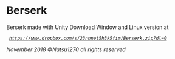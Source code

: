 # Berserk

Berserk made with Unity Download Window and Linux version at

<code><i> https://www.dropbox.com/s/23nnnet5h3k5fim/Berserk.zip?dl=0</i> </code>

<i>November 2018 ©Natsu1270 all rights reserved</i>
